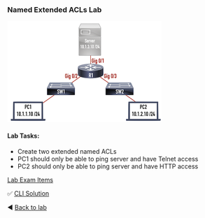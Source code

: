  ### Named Extended ACLs Lab

![Lab topology](https://github.com/tech-zero/assets/blob/main/images/acl.png?raw=true)

#### Lab Tasks:
- Create two extended named ACLs
- PC1 should only be able to ping server and have Telnet access
- PC2 should only be able to ping server and have HTTP access

[Lab Exam Items](../)

✅ [CLI Solution](/solutions/acl-lab1.md)

◀️ [Back to lab](https://github.com/tech-zero/ccnp-encor/blob/main/labs/31dayrev/lab1/README.md)
